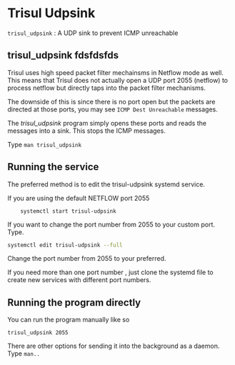 # Trisul Udpsink

`trisul_udpsink` : A UDP sink to prevent ICMP unreachable

## trisul_udpsink fdsfdsfds

Trisul uses high speed packet filter mechainsms in Netflow mode as well.
This means that Trisul does not actually open a UDP port 2055 (netflow)
to process netflow but directly taps into the packet filter mechanisms.

The downside of this is since there is no port open but the packets are
directed at those ports, you may see `ICMP Dest Unreachable` messages.

The *trisul\_udpsink* program simply opens these ports and reads the
messages into a sink. This stops the ICMP messages.

Type `man trisul_udpsink`

## Running the service

The preferred method is to edit the trisul-udpsink systemd service.

If you are using the default NETFLOW port 2055

```
    systemctl start trisul-udpsink
```

If you want to change the port number from 2055 to your custom port.
Type.

```bash
systemctl edit trisul-udpsink --full
```

Change the port number from 2055 to your preferred.

If you need more than one port number , just clone the systemd file to
create new services with different port numbers.

## Running the program directly

You can run the program manually like so

```
trisul_udpsink 2055 
```

There are other options for sending it into the background as a daemon.
Type `man..`
